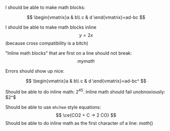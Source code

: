 I should be able to make math blocks:

$$
\begin{vmatrix}a & b\\
c & d
\end{vmatrix}=ad-bc
$$

I should be able to make math blocks inline $$y = 2x$$ (because cross compatibility is a bitch)

"Inline math blocks" that are first on a line should not break:
$$mymath$$

Errors should show up nice:

$$
\begin{vmatrix}a & b\\
c & d
\end{vmatrix}=ad-bc^
$$

Should be able to do inline math: $2^{45}$. Inline math should fail unobnoxiously: $2^$

Should be able to use `mhchem` style equations:
$$
\ce{CO2 + C -> 2 CO}
$$
Should be able to do inline math as the first character of a line:
$math()$